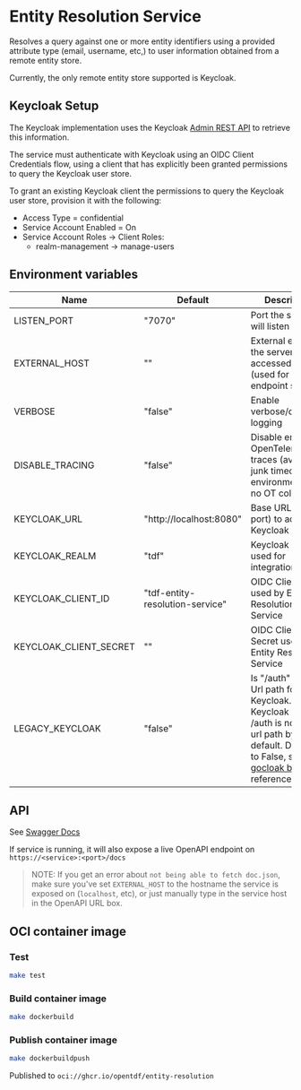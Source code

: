 # Entity Resolution Service

Resolves a query against one or more entity identifiers using a provided attribute type (email, username, etc,) to user information obtained from a remote entity store.

Currently, the only remote entity store supported is Keycloak.

## Keycloak Setup

The Keycloak implementation uses the Keycloak [Admin REST API](https://www.keycloak.org/docs-api/18.0/rest-api/index.html) to retrieve this information.

The service must authenticate with Keycloak using an OIDC Client Credentials flow, using a client that has explicitly been granted permissions to query the Keycloak user store.  

To grant an existing Keycloak client the permissions to query the Keycloak user store, provision it with the following:

- Access Type = confidential
- Service Account Enabled = On
- Service Account Roles -> Client Roles:
  - realm-management -> manage-users
  
## Environment variables

| Name | Default | Description |
| ---- | ------- | ----------- |
| LISTEN_PORT | "7070" | Port the server will listen on |
| EXTERNAL_HOST | "" | External endpoint the server will be accessed from (used for OpenAPI endpoint serving) |
| VERBOSE | "false" | Enable verbose/debug logging |
| DISABLE_TRACING | "false" | Disable emitting OpenTelemetry traces (avoids junk timeouts if environment has no OT collector) |
| KEYCLOAK_URL | "http://localhost:8080" | Base URL (host + port) to access Keycloak |
| KEYCLOAK_REALM | "tdf" | Keycloak Realm used for integration |
| KEYCLOAK_CLIENT_ID | "tdf-entity-resolution-service" | OIDC Client ID used by Entity Resolution Service |
| KEYCLOAK_CLIENT_SECRET | "" | OIDC Client Secret used by Entity Resolution Service |
| LEGACY_KEYCLOAK | "false" | Is "/auth" in the Url path for Keycloak.  e.g. Keycloak 17+ /auth is not in the url path by default. Defaults to False, see [gocloak bug](https://github.com/Nerzal/gocloak/issues/346) for reference/context. |

## API

See [Swagger Docs](./docs/swagger.yaml)

If service is running, it will also expose a live OpenAPI endpoint on `https://<service>:<port>/docs`

> NOTE: If you get an error about `not being able to fetch doc.json`, make sure you've set `EXTERNAL_HOST` to the hostname the service is exposed on (`localhost`, etc), or just manually type in the service host in the OpenAPI URL box.

## OCI container image

### Test

``` sh
make test
```

### Build container image

``` sh
make dockerbuild
```

### Publish container image

``` sh
make dockerbuildpush
```

Published to `oci://ghcr.io/opentdf/entity-resolution`
